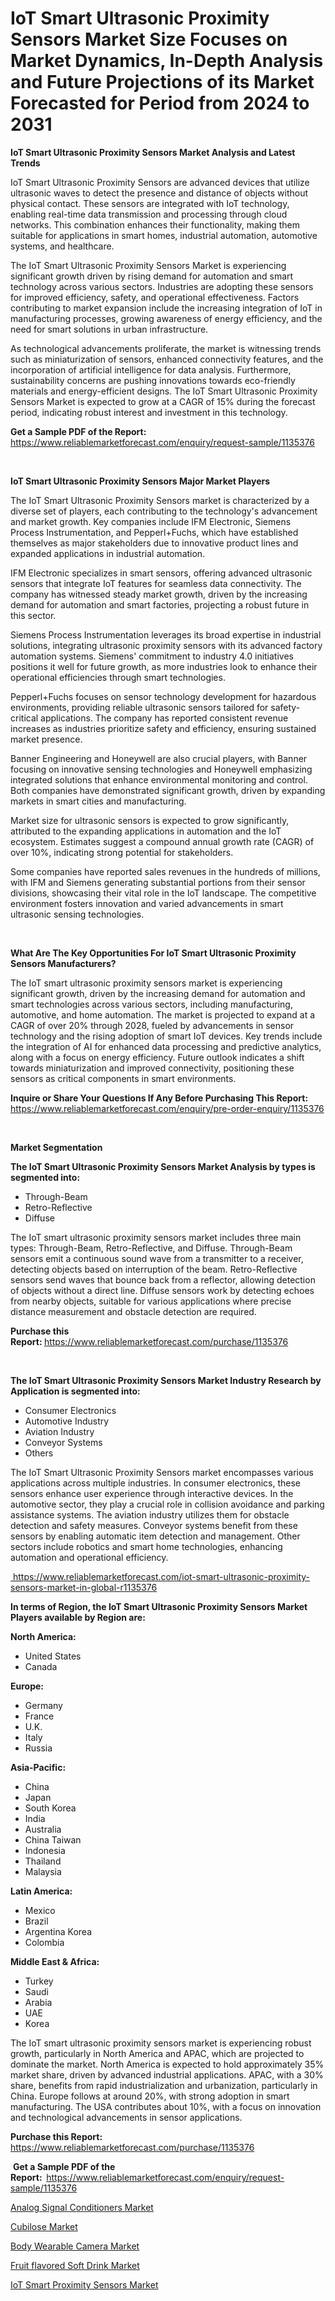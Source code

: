 <p><h1>IoT Smart Ultrasonic Proximity Sensors Market Size Focuses on Market Dynamics, In-Depth Analysis and Future Projections of its Market Forecasted for Period from 2024 to 2031</h1></p><p><strong>IoT Smart Ultrasonic Proximity Sensors Market Analysis and Latest Trends</strong></p>
<p><p>IoT Smart Ultrasonic Proximity Sensors are advanced devices that utilize ultrasonic waves to detect the presence and distance of objects without physical contact. These sensors are integrated with IoT technology, enabling real-time data transmission and processing through cloud networks. This combination enhances their functionality, making them suitable for applications in smart homes, industrial automation, automotive systems, and healthcare.</p><p>The IoT Smart Ultrasonic Proximity Sensors Market is experiencing significant growth driven by rising demand for automation and smart technology across various sectors. Industries are adopting these sensors for improved efficiency, safety, and operational effectiveness. Factors contributing to market expansion include the increasing integration of IoT in manufacturing processes, growing awareness of energy efficiency, and the need for smart solutions in urban infrastructure.</p><p>As technological advancements proliferate, the market is witnessing trends such as miniaturization of sensors, enhanced connectivity features, and the incorporation of artificial intelligence for data analysis. Furthermore, sustainability concerns are pushing innovations towards eco-friendly materials and energy-efficient designs. The IoT Smart Ultrasonic Proximity Sensors Market is expected to grow at a CAGR of 15% during the forecast period, indicating robust interest and investment in this technology.</p></p>
<p><strong>Get a Sample PDF of the Report:&nbsp;</strong> <a href="https://www.reliablemarketforecast.com/enquiry/request-sample/1135376?utm_campaign=1144&utm_medium=2&utm_source=Github&utm_content=ia&utm_term=09102024&utm_id=iot-smart-ultrasonic-proximity-sensors">https://www.reliablemarketforecast.com/enquiry/request-sample/1135376</a></p>
<p>&nbsp;</p>
<p><strong>IoT Smart Ultrasonic Proximity Sensors Major Market Players</strong></p>
<p><p>The IoT Smart Ultrasonic Proximity Sensors market is characterized by a diverse set of players, each contributing to the technology's advancement and market growth. Key companies include IFM Electronic, Siemens Process Instrumentation, and Pepperl+Fuchs, which have established themselves as major stakeholders due to innovative product lines and expanded applications in industrial automation.</p><p>IFM Electronic specializes in smart sensors, offering advanced ultrasonic sensors that integrate IoT features for seamless data connectivity. The company has witnessed steady market growth, driven by the increasing demand for automation and smart factories, projecting a robust future in this sector.</p><p>Siemens Process Instrumentation leverages its broad expertise in industrial solutions, integrating ultrasonic proximity sensors with its advanced factory automation systems. Siemens' commitment to industry 4.0 initiatives positions it well for future growth, as more industries look to enhance their operational efficiencies through smart technologies.</p><p>Pepperl+Fuchs focuses on sensor technology development for hazardous environments, providing reliable ultrasonic sensors tailored for safety-critical applications. The company has reported consistent revenue increases as industries prioritize safety and efficiency, ensuring sustained market presence.</p><p>Banner Engineering and Honeywell are also crucial players, with Banner focusing on innovative sensing technologies and Honeywell emphasizing integrated solutions that enhance environmental monitoring and control. Both companies have demonstrated significant growth, driven by expanding markets in smart cities and manufacturing.</p><p>Market size for ultrasonic sensors is expected to grow significantly, attributed to the expanding applications in automation and the IoT ecosystem. Estimates suggest a compound annual growth rate (CAGR) of over 10%, indicating strong potential for stakeholders.</p><p>Some companies have reported sales revenues in the hundreds of millions, with IFM and Siemens generating substantial portions from their sensor divisions, showcasing their vital role in the IoT landscape. The competitive environment fosters innovation and varied advancements in smart ultrasonic sensing technologies.</p></p>
<p>&nbsp;</p>
<p><strong>What Are The Key Opportunities For IoT Smart Ultrasonic Proximity Sensors Manufacturers?</strong></p>
<p><p>The IoT smart ultrasonic proximity sensors market is experiencing significant growth, driven by the increasing demand for automation and smart technologies across various sectors, including manufacturing, automotive, and home automation. The market is projected to expand at a CAGR of over 20% through 2028, fueled by advancements in sensor technology and the rising adoption of smart IoT devices. Key trends include the integration of AI for enhanced data processing and predictive analytics, along with a focus on energy efficiency. Future outlook indicates a shift towards miniaturization and improved connectivity, positioning these sensors as critical components in smart environments.</p></p>
<p><strong>Inquire or Share Your Questions If Any Before Purchasing This Report:</strong> <a href="https://www.reliablemarketforecast.com/enquiry/pre-order-enquiry/1135376?utm_campaign=1144&utm_medium=2&utm_source=Github&utm_content=ia&utm_term=09102024&utm_id=iot-smart-ultrasonic-proximity-sensors">https://www.reliablemarketforecast.com/enquiry/pre-order-enquiry/1135376</a></p>
<p>&nbsp;</p>
<p><strong>Market Segmentation</strong></p>
<p><strong>The IoT Smart Ultrasonic Proximity Sensors Market Analysis by types is segmented into:</strong></p>
<p><ul><li>Through-Beam</li><li>Retro-Reflective</li><li>Diffuse</li></ul></p>
<p><p>The IoT smart ultrasonic proximity sensors market includes three main types: Through-Beam, Retro-Reflective, and Diffuse. Through-Beam sensors emit a continuous sound wave from a transmitter to a receiver, detecting objects based on interruption of the beam. Retro-Reflective sensors send waves that bounce back from a reflector, allowing detection of objects without a direct line. Diffuse sensors work by detecting echoes from nearby objects, suitable for various applications where precise distance measurement and obstacle detection are required.</p></p>
<p><strong>Purchase this Report:&nbsp;</strong><a href="https://www.reliablemarketforecast.com/purchase/1135376?utm_campaign=1144&utm_medium=2&utm_source=Github&utm_content=ia&utm_term=09102024&utm_id=iot-smart-ultrasonic-proximity-sensors">https://www.reliablemarketforecast.com/purchase/1135376</a></p>
<p>&nbsp;</p>
<p><strong>The IoT Smart Ultrasonic Proximity Sensors Market Industry Research by Application is segmented into:</strong></p>
<p><ul><li>Consumer Electronics</li><li>Automotive Industry</li><li>Aviation Industry</li><li>Conveyor Systems</li><li>Others</li></ul></p>
<p><p>The IoT Smart Ultrasonic Proximity Sensors market encompasses various applications across multiple industries. In consumer electronics, these sensors enhance user experience through interactive devices. In the automotive sector, they play a crucial role in collision avoidance and parking assistance systems. The aviation industry utilizes them for obstacle detection and safety measures. Conveyor systems benefit from these sensors by enabling automatic item detection and management. Other sectors include robotics and smart home technologies, enhancing automation and operational efficiency.</p></p>
<p><a href="https://www.reliablemarketforecast.com/iot-smart-ultrasonic-proximity-sensors-market-in-global-r1135376?utm_campaign=1144&utm_medium=2&utm_source=Github&utm_content=ia&utm_term=09102024&utm_id=iot-smart-ultrasonic-proximity-sensors">&nbsp;https://www.reliablemarketforecast.com/iot-smart-ultrasonic-proximity-sensors-market-in-global-r1135376</a></p>
<p><strong>In terms of Region, the IoT Smart Ultrasonic Proximity Sensors Market Players available by Region are:</strong></p>
<p>
    <p> <strong> North America: </strong>
        <ul>
            <li>United States</li>
            <li>Canada</li>
        </ul>
        </p> 
    <p> <strong> Europe: </strong>
        <ul>
            <li>Germany</li>
            <li>France</li>
            <li>U.K.</li>
            <li>Italy</li>
            <li>Russia</li>
        </ul>
        </p> 
    <p> <strong> Asia-Pacific: </strong>
        <ul>
            <li>China</li>
            <li>Japan</li>
            <li>South Korea</li>
            <li>India</li>
            <li>Australia</li>
            <li>China Taiwan</li>
            <li>Indonesia</li>
            <li>Thailand</li>
            <li>Malaysia</li>
        </ul>
        </p> 
    <p> <strong> Latin America: </strong>
        <ul>
            <li>Mexico</li>
            <li>Brazil</li>
            <li>Argentina Korea</li>
            <li>Colombia</li>
        </ul>
        </p> 
    <p> <strong> Middle East & Africa: </strong>
        <ul>
            <li>Turkey</li>
            <li>Saudi</li>
            <li>Arabia</li>
            <li>UAE</li>
            <li>Korea</li>
        </ul>
    </p>
    </p>
<p><p>The IoT smart ultrasonic proximity sensors market is experiencing robust growth, particularly in North America and APAC, which are projected to dominate the market. North America is expected to hold approximately 35% market share, driven by advanced industrial applications. APAC, with a 30% share, benefits from rapid industrialization and urbanization, particularly in China. Europe follows at around 20%, with strong adoption in smart manufacturing. The USA contributes about 10%, with a focus on innovation and technological advancements in sensor applications.</p></p>
<p><strong>Purchase this Report: </strong><a href="https://www.reliablemarketforecast.com/purchase/1135376?utm_campaign=1144&utm_medium=2&utm_source=Github&utm_content=ia&utm_term=09102024&utm_id=iot-smart-ultrasonic-proximity-sensors">https://www.reliablemarketforecast.com/purchase/1135376</a></p>
<p>&nbsp;<strong>Get a Sample PDF of the Report:&nbsp;&nbsp;</strong><a href="https://www.reliablemarketforecast.com/enquiry/request-sample/1135376?utm_campaign=1144&utm_medium=2&utm_source=Github&utm_content=ia&utm_term=09102024&utm_id=iot-smart-ultrasonic-proximity-sensors">https://www.reliablemarketforecast.com/enquiry/request-sample/1135376</a></p>
<p><strong></strong></p>
<p><p><a href="https://www.linkedin.com/pulse/analog-signal-conditioners-market-ecosystem-competitive-landscape-71mff?utm_campaign=1144&utm_medium=2&utm_source=Github&utm_content=ia&utm_term=09102024&utm_id=iot-smart-ultrasonic-proximity-sensors">Analog Signal Conditioners Market</a></p><p><a href="https://issuu.com/reportprime-2/docs/cubilose-market-size-2030.pptx_34846c033aa1b2?utm_campaign=1144&utm_medium=2&utm_source=Github&utm_content=ia&utm_term=09102024&utm_id=iot-smart-ultrasonic-proximity-sensors">Cubilose Market</a></p><p><a href="https://www.linkedin.com/pulse/body-wearable-camera-market-growth-segmentation-regional-analysis-wunsf?utm_campaign=1144&utm_medium=2&utm_source=Github&utm_content=ia&utm_term=09102024&utm_id=iot-smart-ultrasonic-proximity-sensors">Body Wearable Camera Market</a></p><p><a href="https://issuu.com/reportprime-2/docs/fruit-flavored-soft-drink-market-si_03d4c4d5582782?utm_campaign=1144&utm_medium=2&utm_source=Github&utm_content=ia&utm_term=09102024&utm_id=iot-smart-ultrasonic-proximity-sensors">Fruit flavored Soft Drink Market</a></p><p><a href="https://github.com/hollyv2vajass/Market-Research-Report-List-1/blob/main/iot-smart-proximity-sensors-market.md?utm_campaign=1144&utm_medium=2&utm_source=Github&utm_content=ia&utm_term=09102024&utm_id=iot-smart-ultrasonic-proximity-sensors">IoT Smart Proximity Sensors Market</a></p></p>